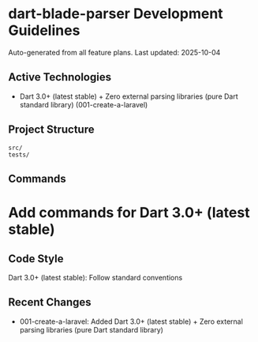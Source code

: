 # dart-blade-parser Development Guidelines

Auto-generated from all feature plans. Last updated: 2025-10-04

## Active Technologies
- Dart 3.0+ (latest stable) + Zero external parsing libraries (pure Dart standard library) (001-create-a-laravel)

## Project Structure
```
src/
tests/
```

## Commands
# Add commands for Dart 3.0+ (latest stable)

## Code Style
Dart 3.0+ (latest stable): Follow standard conventions

## Recent Changes
- 001-create-a-laravel: Added Dart 3.0+ (latest stable) + Zero external parsing libraries (pure Dart standard library)

<!-- MANUAL ADDITIONS START -->
<!-- MANUAL ADDITIONS END -->